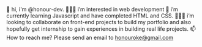  
👋 hi, i'm @honour-dev.
🧍🏾‍♂️ i’m interested in web development
🔭 i’m currently learning Javascript and have completed HTML and CSS.
🏄🏾‍♂️ i’m looking to collaborate on front-end projects to build my portfolio and also hopefully get internship to gain experiences in building real life projects.
📫 How to reach me? Please send an email to honouroke@gmail.com
<!--
**honour-dev/honour-dev** is a ✨ _special_ ✨ repository because its `README.md` (this file) appears on your GitHub profile.

Here are some ideas to get you started:

- I’m currently working on ...
- 🌱 I’m currently learning ...
- 👯 I’m looking to collaborate on ...
- 🤔 I’m looking for help with ...
- 💬 Ask me about ...
- 📫 How to reach me: ...
- 😄 Pronouns: ...
- ⚡ Fun fact: ...
-->
